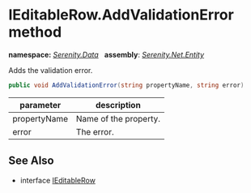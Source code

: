 # IEditableRow.AddValidationError method
**namespace:** *[Serenity.Data](../../README.md#serenity.data-namespace)*   **assembly**: *[Serenity.Net.Entity](../../README.md)*

Adds the validation error.

```csharp
public void AddValidationError(string propertyName, string error)
```

| parameter | description |
| --- | --- |
| propertyName | Name of the property. |
| error | The error. |

## See Also

* interface [IEditableRow](../IEditableRow.md)